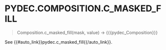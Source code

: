 # PYDEC.COMPOSITION.C_MASKED_FILL
> Composition.c_masked_fill(mask, value) →  {{{pydec_Composition}}}

See {{#auto_link}}pydec.c_masked_fill{{/auto_link}}.